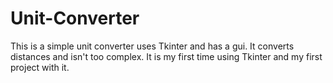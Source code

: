 # Unit-Converter
This is a simple unit converter uses Tkinter and has a gui. It converts distances and isn't too complex. It is my first time using Tkinter and my first project with it. 
